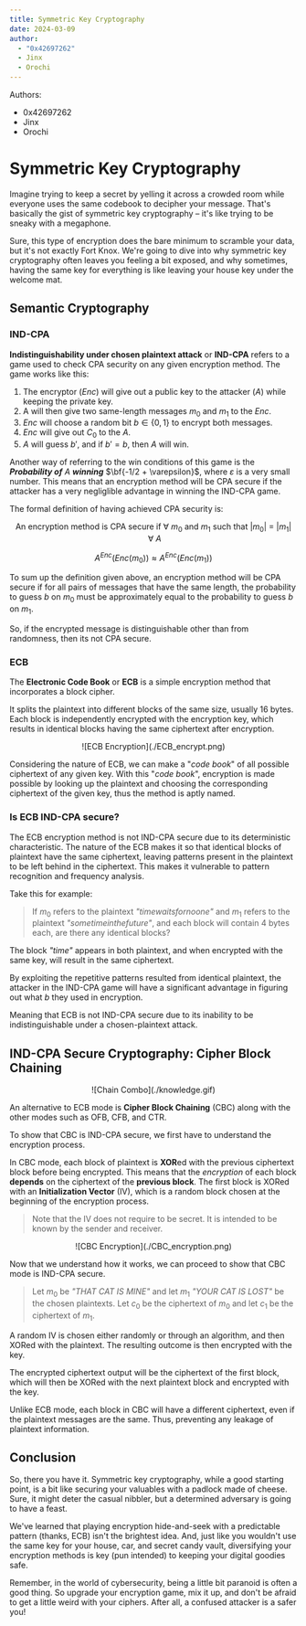 ```yaml
---
title: Symmetric Key Cryptography
date: 2024-03-09
author:
  - "0x42697262"
  - Jinx
  - Orochi
---
```


Authors:

- 0x42697262
- Jinx
- Orochi

# Symmetric Key Cryptography

Imagine trying to keep a secret by yelling it across a crowded room while everyone uses the same codebook to decipher your message. That's basically the gist of symmetric key cryptography – it's like trying to be sneaky with a megaphone.

Sure, this type of encryption does the bare minimum to scramble your data, but it's not exactly Fort Knox. We're going to dive into why symmetric key cryptography often leaves you feeling a bit exposed, and why sometimes, having the same key for everything is like leaving your house key under the welcome mat.

## Semantic Cryptography

### IND-CPA

**Indistinguishability under chosen plaintext attack** or **IND-CPA** refers to a game used to check CPA security on any given encryption method.
The game works like this:

1. The encryptor ($Enc$) will give out a public key to the attacker ($A$) while keeping the private key.
2. A will then give two same-length messages $m_0$ and $m_1$ to the $Enc$.
3. $Enc$ will choose a random bit $b \in \{0, 1\}$ to encrypt both messages.
4. $Enc$ will give out $C_0$ to the $A$.
5. $A$ will guess $b\prime$, and if $b\prime = b$, then $A$ will win.

Another way of referring to the win conditions of this game is the **_Probability of_** $A$ **_winning_** $\bf{-1/2 + \varepsilon}$, where $\varepsilon$ is a very small number.
This means that an encryption method will be CPA secure if the attacker has a very negliglible advantage in winning the IND-CPA game.

The formal definition of having achieved CPA security is:

$$
\text{An encryption method is CPA secure if}\ \forall\ m_0\ \text{and}\ m_1\ \text{such that}\ \vert m_0 \vert\ =\ \vert m_1 \vert\ \forall\ A
$$

$$
A^{Enc}(Enc(m_0)) \approx A^{Enc}(Enc(m_1))
$$

To sum up the definition given above, an encryption method will be CPA secure if for all pairs of messages that have the same length, the probability to guess $b$ on $m_0$ must be approximately equal to the probability to guess $b$ on $m_1$.

So, if the encrypted message is distinguishable other than from randomness, then its not CPA secure.

### ECB

The **Electronic Code Book** or **ECB** is a simple encryption method that incorporates a block cipher.

It splits the plaintext into different blocks of the same size, usually 16 bytes.
Each block is independently encrypted with the encryption key, which results in identical blocks having the same ciphertext after encryption.

<center>![ECB Encryption](./ECB_encrypt.png)</center>

Considering the nature of ECB, we can make a "_code book_" of all possible ciphertext of any given key. With this "_code book_", encryption is made possible by looking up the plaintext and choosing the corresponding ciphertext of the given key, thus the method is aptly named.

### Is ECB IND-CPA secure?

The ECB encryption method is not IND-CPA secure due to its deterministic characteristic.
The nature of the ECB makes it so that identical blocks of plaintext have the same ciphertext, leaving patterns present in the plaintext to be left behind in the ciphertext.
This makes it vulnerable to pattern recognition and frequency analysis.

Take this for example:

> If $m_0$ refers to the plaintext _"timewaitsfornoone"_ and $m_1$ refers to the plaintext _"sometimeinthefuture"_, and each block will contain 4 bytes each, are there any identical blocks?

The block _"time"_ appears in both plaintext, and when encrypted with the same key, will result in the same ciphertext.

By exploiting the repetitive patterns resulted from identical plaintext, the attacker in the IND-CPA game will have a significant advantage in figuring out what $b$ they used in encryption.

Meaning that ECB is not IND-CPA secure due to its inability to be indistinguishable under a chosen-plaintext attack.

## IND-CPA Secure Cryptography: Cipher Block Chaining

<center>![Chain Combo](./knowledge.gif)</center>

An alternative to ECB mode is **Cipher Block Chaining** (CBC) along with the other modes such as OFB, CFB, and CTR.

To show that CBC is IND-CPA secure, we first have to understand the encryption process.

In CBC mode, each block of plaintext is **XOR**ed with the previous ciphertext block before being encrypted.
This means that the _encryption_ of each block **depends** on the ciphertext of the **previous block**.
The first block is XORed with an **Initialization Vector** (IV), which is a random block chosen at the beginning of the encryption process.

> Note that the IV does not require to be secret. It is intended to be known by the sender and receiver.

<center>![CBC Encryption](./CBC_encryption.png)</center>

Now that we understand how it works, we can proceed to show that CBC mode is IND-CPA secure.

> Let $m_0$ be _"THAT CAT IS MINE"_ and let $m_1$ _"YOUR CAT IS LOST"_ be the chosen plaintexts.
> Let $c_0$ be the ciphertext of $m_0$ and let $c_1$ be the ciphertext of $m_1$.

A random IV is chosen either randomly or through an algorithm, and then XORed with the plaintext.
The resulting outcome is then encrypted with the key.

The encrypted ciphertext output will be the ciphertext of the first block, which will then be XORed with the next plaintext block and encrypted with the key.

Unlike ECB mode, each block in CBC will have a different ciphertext, even if the plaintext messages are the same.
Thus, preventing any leakage of plaintext information.

## Conclusion

So, there you have it. Symmetric key cryptography, while a good starting point, is a bit like securing your valuables with a padlock made of cheese. Sure, it might deter the casual nibbler, but a determined adversary is going to have a feast.

We've learned that playing encryption hide-and-seek with a predictable pattern (thanks, ECB) isn't the brightest idea. And, just like you wouldn't use the same key for your house, car, and secret candy vault, diversifying your encryption methods is key (pun intended) to keeping your digital goodies safe.

Remember, in the world of cybersecurity, being a little bit paranoid is often a good thing. So upgrade your encryption game, mix it up, and don't be afraid to get a little weird with your ciphers. After all, a confused attacker is a safer you!
